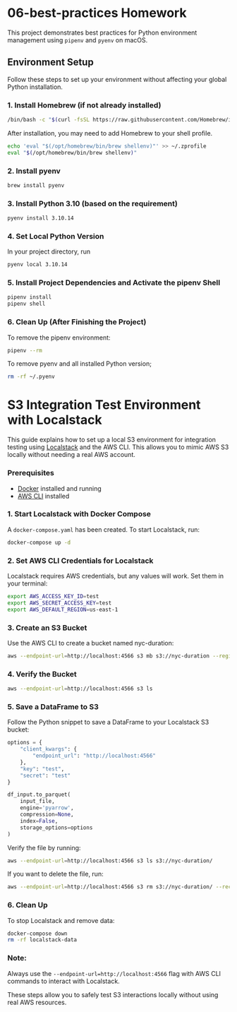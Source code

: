 # 06-best-practices Homework

This project demonstrates best practices for Python environment management using `pipenv` and `pyenv` on macOS.

## Environment Setup

Follow these steps to set up your environment without affecting your global Python installation.

### 1. Install Homebrew (if not already installed)

```bash
/bin/bash -c "$(curl -fsSL https://raw.githubusercontent.com/Homebrew/install/HEAD/install.sh)"
```

After installation, you may need to add Homebrew to your shell profile.

```bash
echo 'eval "$(/opt/homebrew/bin/brew shellenv)"' >> ~/.zprofile
eval "$(/opt/homebrew/bin/brew shellenv)"
```

### 2. Install pyenv

```bash
brew install pyenv
```

### 3. Install Python 3.10 (based on the requirement)

```bash
pyenv install 3.10.14
```

### 4. Set Local Python Version

In your project directory, run

```bash
pyenv local 3.10.14
```

### 5. Install Project Dependencies and Activate the pipenv Shell

```bash
pipenv install
pipenv shell
```

### 6. Clean Up (After Finishing the Project)

To remove the pipenv environment:

```bash
pipenv --rm
```

To remove pyenv and all installed Python version;

```bash
rm -rf ~/.pyenv
```


# S3 Integration Test Environment with Localstack

This guide explains how to set up a local S3 environment for integration testing using [Localstack](https://github.com/localstack/localstack) and the AWS CLI. This allows you to mimic AWS S3 locally without needing a real AWS account.

### Prerequisites

- [Docker](https://www.docker.com/products/docker-desktop/) installed and running
- [AWS CLI](https://docs.aws.amazon.com/cli/latest/userguide/getting-started-install.html) installed

### 1. Start Localstack with Docker Compose

A `docker-compose.yaml` has been created. To start Localstack, run:

```bash
docker-compose up -d
```

### 2. Set AWS CLI Credentials for Localstack

Localstack requires AWS credentials, but any values will work. Set them in your terminal:

```bash
export AWS_ACCESS_KEY_ID=test
export AWS_SECRET_ACCESS_KEY=test
export AWS_DEFAULT_REGION=us-east-1
```

### 3. Create an S3 Bucket

Use the AWS CLI to create a bucket named nyc-duration:

```bash
aws --endpoint-url=http://localhost:4566 s3 mb s3://nyc-duration --region us-east-1
```

### 4. Verify the Bucket

```bash
aws --endpoint-url=http://localhost:4566 s3 ls
```

### 5. Save a DataFrame to S3

Follow the Python snippet to save a DataFrame to your Localstack S3 bucket:

```python
options = {
    "client_kwargs": {
        "endpoint_url": "http://localhost:4566"
    },
    "key": "test",
    "secret": "test"
}

df_input.to_parquet(
    input_file,
    engine='pyarrow',
    compression=None,
    index=False,
    storage_options=options
)
```

Verify the file by running:

```bash
aws --endpoint-url=http://localhost:4566 s3 ls s3://nyc-duration/
```

If you want to delete the file, run:
```bash
aws --endpoint-url=http://localhost:4566 s3 rm s3://nyc-duration/ --recursive
```

### 6. Clean Up

To stop Localstack and remove data:

```bash
docker-compose down
rm -rf localstack-data
```

### Note:

Always use the `--endpoint-url=http://localhost:4566` flag with AWS CLI commands to interact with Localstack.

These steps allow you to safely test S3 interactions locally without using real AWS resources.